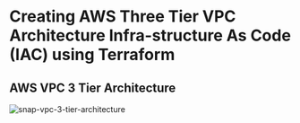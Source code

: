 # Creating AWS Three Tier VPC Architecture Infra-structure As Code (IAC) using Terraform

## AWS VPC 3 Tier Architecture 
![snap-vpc-3-tier-architecture](Snap-vpc-3-tier-architecture)
